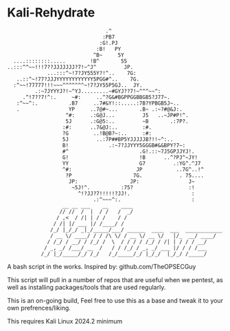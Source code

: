 # Kali-Rehydrate


                                    .^                                
                                   :PB7                               
                                  :G!.PJ                              
                                 :B!   PY                             
                                ^B~     5Y                            
      ....::::::::.....        !B^       55                           
    ..:::^^~~!!!7??JJJJJJJ?7!~^J^         JP.                         
                 ...:::^~!7?JY555Y?!^..    7G:                        
       ..::^~!77?JJJYYYYYYYYYYYY5PGG#^..    7G.                       
      :^~~!77777!!!~~~^^^^^^^~!7?JY55P5GJ..  JY.                    
             .:~7JYYYJ?!~^YJ.........~#GYJ??7!~^^^~~^:                
         .^!7??7!^:.     ~#:     ..^?G&#BGPPGGBBGB5?J77~.             
       :^~~^:.          .B7     ..7#&Y!::.....:7B?YPBGB5J~..          
       .                YP     ..7@#~...       .B~ .:~?#@&J:.         
                       ^#:     .:G@J...         J5   ..~JP#P!^.       
                       5J      .:G@5:..         ~B       .:7P?.       
                      :#:      ..7&@J:..        :#.                   
                      ?G        ..!B@B?~:..     :#:                   
                      5J         ..:7P##BP5YJJJJJB?!!~^:..            
                      B!             .:~7?JJYYY5GGGB#&&BPY?7~:        
                      #^                       .G!.::~7J5GPJJYJ!.     
                      G!                       !B      ..^?PJ^~JY!    
                      YY                       G7         .:YG^.^J7   
                      ^#:                     JP           ..7G^..!^  
                       ?P                    7G.            . 75....  
                        JP:                 JP:                J~     
                         ~5J!^.          :75?                  :!     
                           ^!?JJ?7!!!!!?JJ!.                    :     
                                .:^~~~^:.                       :                       
                      __ __ ___    __    ____ 
                     // //  /  |  / /   /  _/                              
                    / ,<  / /| | / /    / /                                
                   / /| |/ ___ |/ /____/ /                                 
                  /_/ |_/_/ _|_/_____/___/ ______  ____  ___  ____________
                  / __ \/ ____/ / / /\ \/ / __ \/ __ \/   |/_  __/ ____/
                 / /_/ / __/ / /_/ /  \  / / / / /_/ / /| | / / / __/   
                / _, _/ /___/ __  /   / / /_/ / _, _/ ___ |/ / / /___   
               /_/ |_/_____/_/ /_/   /_/_____/_/ |_/_/  |_/_/ /_____/   

A bash script in the works. Inspired by: github.com/TheOPSECGuy

This script will pull in a number of repos that are useful when we pentest, as well as installing packages/tools that are used regularly.

This is an on-going build, Feel free to use this as a base and tweak it to your own prefrences/liking.

This requires Kali Linux 2024.2 minimum
